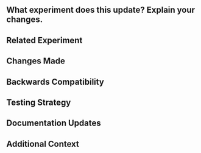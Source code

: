 <!--
🚨 Please review the guidelines for contributing to this repository: https://github.com/wp-graphql/wp-graphql/blob/develop/.github/CONTRIBUTING.md

### Your checklist for this experiment update pull request
- [ ] Make sure your PR title follows Conventional Commit standards (use `feat(experiments):` or `fix(experiments):` prefix). See: https://www.conventionalcommits.org/en/v1.0.0/#specification
- [ ] Make sure you are making a pull request against the **develop branch** (left side). Also you should start *your branch* off *our develop*.
- [ ] Make sure you are requesting to pull request from a **topic/feature/bugfix branch** (right side). Don't pull request from your master!
- [ ] Changes are backwards compatible with existing experiment usage
- [ ] All new functionality is covered by tests
- [ ] Existing tests still pass
- [ ] Experiment can still be enabled/disabled without errors
- [ ] No breaking changes to core when experiment is disabled
-->

## What experiment does this update? Explain your changes.

<!--
Please provide a clear description of:
- Which existing experiment this updates
- What changes you're making
- Why these changes are needed
- How this affects existing users of the experiment
-->

## Related Experiment

<!--
### Link to the original experiment
**Original PR**: #XXXX (link to the PR where this experiment was first implemented)
**Experiment Slug**: `existing-experiment-slug`
**Experiment Title**: "Existing Experiment Title"

### Change Justification
- [ ] Bug fix for existing experiment functionality
- [ ] Performance improvement
- [ ] New feature within the experiment
- [ ] API refinement based on community feedback
- [ ] Breaking change (documented and justified)
-->

## Changes Made

<!--
### What Changed
- [ ] Experiment class modifications
- [ ] New GraphQL types/fields
- [ ] Modified existing GraphQL types/fields
- [ ] New resolvers/loaders
- [ ] Modified existing resolvers/loaders
- [ ] Configuration changes
- [ ] Documentation updates

### Breaking Changes (if any)
Since experiments can have breaking changes, document any:
- [ ] Schema changes that break existing queries
- [ ] Behavior changes that affect existing functionality
- [ ] Migration path for users
- [ ] Deprecation timeline (if applicable)
-->

## Backwards Compatibility

<!--
### Compatibility Strategy
- [ ] Changes are backwards compatible
- [ ] Breaking changes are clearly documented
- [ ] Migration guide provided (if breaking changes)
- [ ] Deprecation warnings added (if applicable)
- [ ] Grace period provided for breaking changes

### User Impact
How will this affect users who currently have this experiment enabled?
-->

## Testing Strategy

<!--
### Test Coverage
- [ ] Unit tests for modified experiment functionality
- [ ] Integration tests for GraphQL queries
- [ ] Tests for backwards compatibility
- [ ] Tests for breaking changes (if any)
- [ ] Regression tests to prevent issues from returning
- [ ] Tests verify no core functionality breaks when disabled

### Test Examples
```graphql
# Example queries that work with the updated experiment
query TestUpdatedExperimentFeature {
  # ...
}
```
-->

## Documentation Updates

<!--
### Documentation Changes
- [ ] Updated inline code documentation (PHPDoc blocks)
- [ ] Updated user-facing documentation
- [ ] Updated GraphQL query examples
- [ ] Updated known limitations or caveats
- [ ] Migration guide (if breaking changes)

### Community Communication
- [ ] Breaking changes announced in release notes
- [ ] Migration timeline communicated
- [ ] Community feedback incorporated
-->

## Additional Context

<!--
Please add any additional context that would be helpful:
- Screenshots showing before/after behavior
- Performance impact analysis
- Security considerations
- Community feedback that led to these changes
- Future plans for this experiment
-->
